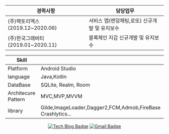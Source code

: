 



<div align=center> 
  
  | 경력사항                           	| 담당업무                                      	|
|------------------------------------	|-----------------------------------------------	|
| (주)팩토리엑스 (2019.12~2020.06)   	| 서비스 앱(랜덤채팅,로또) 신규개발 및 유지보수 	|
| (주)한국그래비티 (2019.01~2020.11) 	| 블록체인 지갑 신규개발 및 유지보수            	|
  

| Skill               	|                                                             	|
|---------------------	|-------------------------------------------------------------	|
| Platform            	| Android Studio                                              	|
| language            	| Java,Kotlin                                                 	|
| DataBase            	| SQLite, Realm, Room                                         	|
| Architecure Pattern 	| MVC,MVP,MVVM                                                	|
| library             	| Gilde,ImageLoader,Dagger2,FCM,Admob,FireBase Crashlytics... 	|
  
[![Tech Blog Badge](http://img.shields.io/badge/-Tech%20blog-black?style=flat-square&logo=github&link=https://choiJeongHyun.github.io/)](https://choi3950.tistory.com/) [![Gmail Badge](https://img.shields.io/badge/Gmail-d14836?style=flat-square&logo=Gmail&logoColor=white&link=mailto:amnqkvl18500@gmail.com)](mailto:amnqkvl18500@gmail.com)
  
</div>

